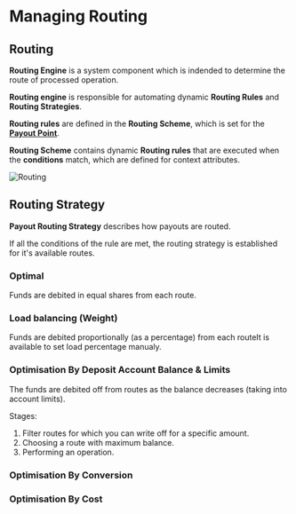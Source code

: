 # Managing Routing

## Routing

**Routing Engine** is a system component which is indended to determine the route of processed operation.

**Routing engine** is responsible for automating dynamic **Routing Rules** and **Routing Strategies**. 
    
**Routing rules** are defined in the **Routing Scheme**, which is set for the [**Payout Point**](../payout-points).

**Routing Scheme** contains dynamic **Routing rules** that are executed when the **conditions** match, which are defined for context attributes.

![Routing](images/routing_general_diagram.png)

## Routing Strategy

**Payout Routing Strategy** describes how payouts are routed.

If all the conditions of the rule are met, the routing strategy is established for  it's available routes.

### Optimal

Funds are debited in equal shares from each route.

### Load balancing (Weight)

Funds are debited proportionally (as a percentage) from each routeIt is available to set load percentage manualy.

### Optimisation By Deposit Account Balance & Limits

The funds are debited off  from routes as the balance decreases (taking into account limits). 

Stages: 

1. Filter routes for which you can write off for a specific amount. 
2. Choosing a route with maximum balance. 
3. Performing an operation.

### Optimisation By Conversion

### Optimisation By Cost
